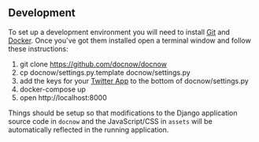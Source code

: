 ## Development

To set up a development environment you will need to install [Git] and [Docker].
Once you've got them installed open a terminal window and follow these
instructions:

1. git clone https://github.com/docnow/docnow
1. cp docnow/settings.py.template docnow/settings.py
1. add the keys for your [Twitter App] to the bottom of docnow/settings.py
1. docker-compose up
1. open http://localhost:8000

Things should be setup so that modifications to the Django application source
code in `docnow` and the JavaScript/CSS in `assets` will be automatically
reflected in the running application.

[Git]: https://git-scm.com/
[Docker]: https://www.docker.com/
[Twitter App]: https://apps.twitter.com
